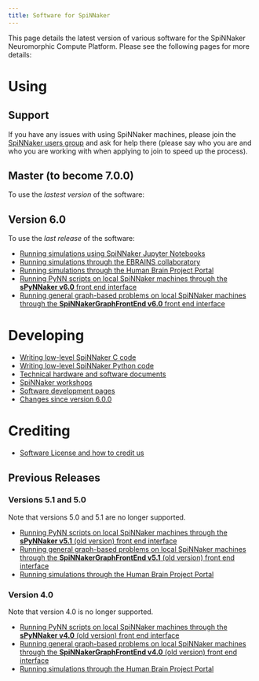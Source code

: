 ```yaml
---
title: Software for SpiNNaker
---
```

This page details the latest version of various software for the SpiNNaker Neuromorphic Compute Platform.  Please see the following pages for more details:

# Using
## Support
If you have any issues with using SpiNNaker machines, please join the [SpiNNaker users group](https://groups.google.com/u/0/g/spinnakerusers) and ask for help there (please say who you are and who you are working with when applying to join to speed up the process).

## Master (to become 7.0.0)
To use the _lastest version_ of the software:

## Version 6.0
To use the _last release_ of the software:

* [Running simulations using SpiNNaker Jupyter Notebooks](/latest/jupyter.html)
* [Running simulations through the EBRAINS collaboratory](/latest/ebrains_portal.html)
* [Running simulations through the Human Brain Project Portal](/latest/hbp_portal.html)
* [Running PyNN scripts on local SpiNNaker machines through the **sPyNNaker v6.0** front end interface](/latest/spynnaker.html)
* [Running general graph-based problems on local SpiNNaker machines through the **SpiNNakerGraphFrontEnd v6.0** front end interface](/latest/gfe.html)

# Developing
* [Writing low-level SpiNNaker C code](spinn_tools/3.4.1/index.html)
* [Writing low-level SpiNNaker Python code](low_level_apis/index.html)
* [Technical hardware and software documents](docs/)
* [SpiNNaker workshops](workshops/index.html)
* [Software development pages](development/index.html)
* [Changes since version 6.0.0](/common_pages/6.0.0/changes.html)

# Crediting
* [Software License and how to credit us](/latest/LicenseAgreement.html)

## Previous Releases
### Versions 5.1 and 5.0
Note that versions 5.0 and 5.1 are no longer supported.

* [Running PyNN scripts on local SpiNNaker machines through the **sPyNNaker v5.1** (old version) front end interface](/spynnaker/5.0.0/index.html)
* [Running general graph-based problems on local SpiNNaker machines through the **SpiNNakerGraphFrontEnd v5.1** (old version) front end interface](/graph_front_end/5.0.0/index.html)
* [Running simulations through the Human Brain Project Portal](common_pages/5.0.0/how_to_use_spinnaker_HBP_portal_for_dummies.pdf)

### Version 4.0
Note that version 4.0 is no longer supported.

* [Running PyNN scripts on local SpiNNaker machines through the **sPyNNaker v4.0** (old version) front end interface](/spynnaker/4.0.0/index.html)
* [Running general graph-based problems on local SpiNNaker machines through the **SpiNNakerGraphFrontEnd v4.0** (old version) front end interface](/graph_front_end/4.0.0/index.html)
* [Running simulations through the Human Brain Project Portal](common_pages/4.0.0/how_to_use_spinnaker_HBP_portal_for_dummies.pdf)

